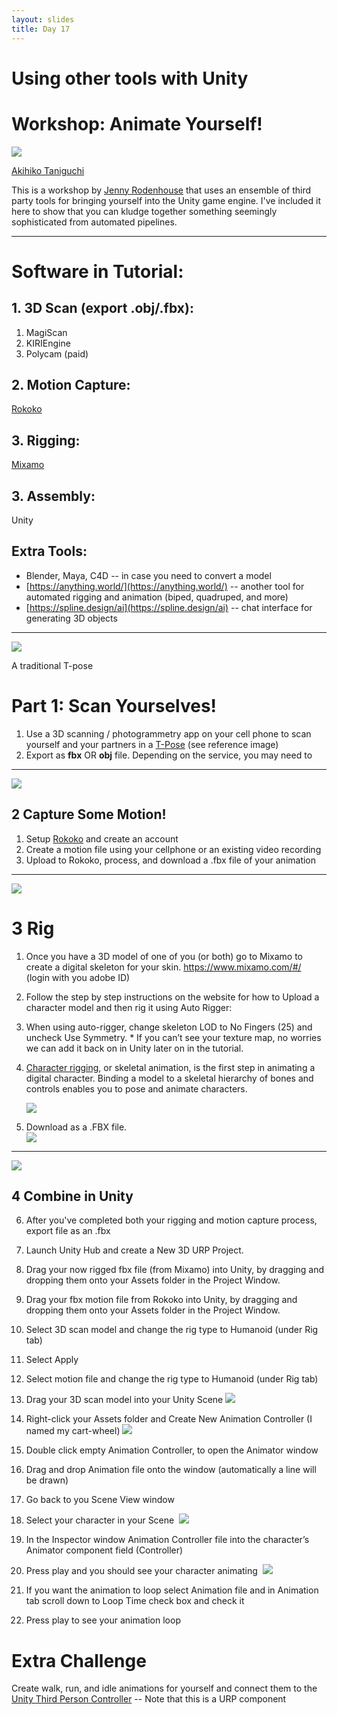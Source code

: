 ```yaml
---
layout: slides
title: Day 17
---
```



# Using other tools with Unity

# Workshop: Animate Yourself!


![](https://lh7-us.googleusercontent.com/UYFYqXY_EPUetiTjemSp3Po_zAxMGPjD8o3YyjjDZwlzw-tOjTsm6xU-P0qg8xR_to8n1yH0b8yrkZRy_LvehCoWGMb8KiINg8A7bbX_FSr2yYd4bYeHKc6Xa0aIdDmfR9im1lk7QETXHcFlzROtH6w)

[Akihiko Taniguchi](https://okikata.org/)

This is a workshop by [Jenny Rodenhouse](https://jennyrodenhouse.com/) that uses an ensemble of third party tools for bringing yourself into the Unity game engine. I've included it here to show that you can kludge together something seemingly sophisticated from automated pipelines.   

---
# Software in Tutorial:

## 1. 3D Scan (export .obj/.fbx): 
1. MagiScan
2. KIRIEngine
3. Polycam (paid)

## 2. Motion Capture:

[Rokoko](https://vision.rokoko.com/)
## 3. Rigging: 

[Mixamo](https://www.mixamo.com/#/) 

## 3. Assembly: 

Unity   

## Extra Tools: 
- Blender, Maya, C4D -- in case you need to convert a model 
- [https://anything.world/](https://anything.world/) -- another tool for automated rigging and animation (biped, quadruped, and more)
- [https://spline.design/ai](https://spline.design/ai) -- chat interface for generating 3D objects 

---

  
![](https://lh7-us.googleusercontent.com/4ZEcO-4-NkKvb2eJGXJaR83TFx6FldrJ2U7uvlOILzlZE6tUlYd0WNvyj1PrW7fmFg8Lsfu5IP2Tkp9Lx8pxT2o_5PYzdeBrIW5LscOtT1fxNAINEz3WjFRkKbGFR0wN1vSuIXiaJObJiPefZuT3q64)

A traditional T-pose

# Part 1: Scan Yourselves!

1. Use a 3D scanning / photogrammetry app on your cell phone to scan yourself and your partners in a [T-Pose](https://youtu.be/7nD9H6__29A?si=Dis7N7wG-6UZleo5) (see reference image)    
2. Export as **fbx** OR **obj** file. Depending on the service, you may need to 

---

![](https://lh7-us.googleusercontent.com/9uyIqdCne5bpENc6XEMsq0yjuAICUaJzbU2OGLdF_NyaBjc9VutOBoaHXz7pieb6Ueaqug7eDr32MZASE_rfO6RJat5yxX5YizI4wPkehHOnBj-ZI5whlR575Wc1bz_iTeuCElAo6y7AAY4aNkeDI0E)

## 2 Capture Some Motion!

1. Setup [Rokoko](https://vision.rokoko.com/) and create an account  
2. Create a motion file using your cellphone or an existing video recording   
3. Upload to Rokoko, process, and download a .fbx file of your animation

---
  
![](https://lh7-us.googleusercontent.com/QBTf8MSmKE94v1-nTK9XEyz8JNO2ThUL8mYb3BdV1mwi_rASwJSrCzxs9dXg-CZncl6ssghaHGaD5sq3nVEwOgROJOTC7k3IGHfuHMKiOWfTOn38nhs2SMaSB9JfvIiD4tpk0W0uZV_1jLOC64BkDcc)

# 3 Rig

1. Once you have a 3D model of one of you (or both) go to Mixamo to create a digital skeleton for your skin. https://www.mixamo.com/#/ (login with you adobe ID)
2. Follow the step by step instructions on the website for how to Upload a character model and then rig it using Auto Rigger: 
3. When using auto-rigger, change skeleton LOD to No Fingers (25) and uncheck Use Symmetry. * If you can’t see your texture map, no worries we can add it back on in Unity later on in the tutorial.   
4. [Character rigging](https://unity.com/solutions/rigging-in-animation#:~:text=Character%20rigging%2C%20or%20skeletal%20animation,to%20pose%20and%20animate%20characters.), or skeletal animation, is the first step in animating a digital character. Binding a model to a skeletal hierarchy of bones and controls enables you to pose and animate characters.  
   
   ![](https://lh7-us.googleusercontent.com/VPubso7zaQoOkhTdzxd5Zbb-MUXCos4yQlZGjwtA8k1cHFs6c3u1Qta1qeGEJ1ZMwbCJ9zEhY_mb2o31nLnIfEB8rrNPDU88XDmnQtHp7NGTZSFXLWG_f7AC-sE7aCgKQ6abr05cSo9at745xyUY5mM)
5. Download as a .FBX file.    
   ![](https://lh7-us.googleusercontent.com/anYLSgaywSQ-9VY5sMMeKVxY8b1SoG52eUJgNwRpW4rF_A-sv3kPr2SdgHV-4ouh-TSZwDJKo-YdEmtFcg-12-VY6InaxLMVH8Zcu8gstl8cvqYRTMCtwpJlcxFj_aAuJ0R-pQlRtp3JFEaTbNQ3GNM)

---


![](https://lh7-us.googleusercontent.com/5O5IlH3Zwto72L_Yi8mtUi5iXo97aeaHG6Op_5RsJLWCpe2JvJEFecSEP1_9VJeQ8pLoY6t5yFF6sj4VsBmMFH9IOW9DDHBPfglaYVam3CpFpmQmKkxAWIqku4uL4x72nwYOxf65QaRlNaPXk_GeF20)


## 4 Combine in Unity

  
6. After you've completed both your rigging and motion capture process, export file as an .fbx
7. Launch Unity Hub and create a New 3D URP Project. 
8. Drag your now rigged fbx file (from Mixamo) into Unity, by dragging and dropping them onto your Assets folder in the Project Window. 
9. Drag your fbx motion file from Rokoko into Unity, by dragging and dropping them onto your Assets folder in the Project Window. 
10. Select 3D scan model and change the rig type to Humanoid (under Rig tab)
11. Select Apply
12. Select motion file and change the rig type to Humanoid (under Rig tab)
13. Drag your 3D scan model into your Unity Scene
    ![](https://lh7-us.googleusercontent.com/waA04lT_PKJDy93GQqAKg1VNt0dJFYBjowUVGmB4S_de30QLH0HrOVv62glqrHIx3VKuO2gNmskKGChjKFUEyZoHSHqUFBGkh2R_7jgHF0arI5pCUu5RALVFa_vNJIROCy2P_8WhH47ey_8L5uqFt9g)

14. Right-click your Assets folder and Create New Animation Controller (I named my cart-wheel)
    ![](https://lh7-us.googleusercontent.com/lEV1GAEkarUA77HWBqc8b6JZxe-B1M4dyswabR6wCsXSPBKzFPUQnR4XVHuB1OyY4vCPg4y7F88JbqXSW_HD5yJlwilQ7SxTnjucucqq2u8rDOnSBe_0J3oBPj9mUSmBuXfr8gfBfSamEYWLaA6hKXI)

15. Double click empty Animation Controller, to open the Animator window
16. Drag and drop Animation file onto the window (automatically a line will be drawn)
17. Go back to you Scene View window
18. Select your character in your Scene 
    ![](https://lh7-us.googleusercontent.com/eYWdgiOXAPYlMzemEP55oYzFgcu_wfRwFsdfVxwRvdLXqih8XxM3SkofD6HVd-PCmV6VmDdjbziNGVy2u1TWEdm7LS622Y_uSaHHS7P7MPQqWqjIsCz6i6Qm_TPN9mE1tTDhLzbqsnPEPVG_BirksfI)

19. In the Inspector window Animation Controller file into the character’s Animator component field (Controller) 
20. Press play and you should see your character animating 
    ![](https://lh7-us.googleusercontent.com/LFcbMlf8wxZUwxmmaKBHY3aCP80STd3MgJRi5tbVhpqTN6AEddugxkWesUILm_3oGMwaTlLDKZ2ghMWUwGP9_xFIkw82k4hSVPd7MpCUvJRVyZiU1XOGXSYUha9rmk8vHoVoYrr3rnOgZ-c88gaEgHk)

21. If you want the animation to loop select Animation file and in Animation tab scroll down to Loop Time check box and check it
22. Press play to see your animation loop

# Extra Challenge

Create walk, run, and idle animations for yourself and connect them to the[ Unity Third Person Controller](https://assetstore.unity.com/packages/essentials/starter-assets-thirdperson-updates-in-new-charactercontroller-pa-196526) -- Note that this is a URP component